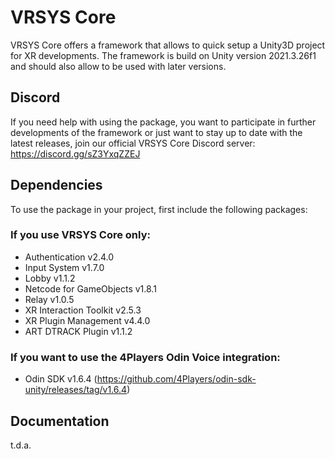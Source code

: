 # VRSYS Core

VRSYS Core offers a framework that allows to quick setup a Unity3D project for XR developments.
The framework is build on Unity version 2021.3.26f1 and should also allow to be used with later versions.

## Discord
If you need help with using the package, you want to participate in further developments of the framework or just want to stay up to date with the latest releases, join our official VRSYS Core Discord server: https://discord.gg/sZ3YxqZZEJ

## Dependencies
To use the package in your project, first include the following packages:

### If you use VRSYS Core only:
- Authentication v2.4.0
- Input System v1.7.0
- Lobby v1.1.2
- Netcode for GameObjects v1.8.1
- Relay v1.0.5
- XR Interaction Toolkit v2.5.3
- XR Plugin Management v4.4.0
- ART DTRACK Plugin v1.1.2

### If you want to use the 4Players Odin Voice integration:
- Odin SDK v1.6.4 (https://github.com/4Players/odin-sdk-unity/releases/tag/v1.6.4)

## Documentation

t.d.a.